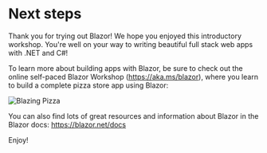 # Next steps

Thank you for trying out Blazor! We hope you enjoyed this introductory workshop. You're well on your way to writing beautiful full stack web apps with .NET and C#!

To learn more about building apps with Blazor, be sure to check out the online self-paced Blazor Workshop (https://aka.ms/blazor), where you learn to build a complete pizza store app using Blazor:

![Blazing Pizza](https://user-images.githubusercontent.com/1874516/51886593-5a5bc980-2388-11e9-9329-7e015901e45d.png)

You can also find lots of great resources and information about Blazor in the Blazor docs: https://blazor.net/docs

Enjoy!
